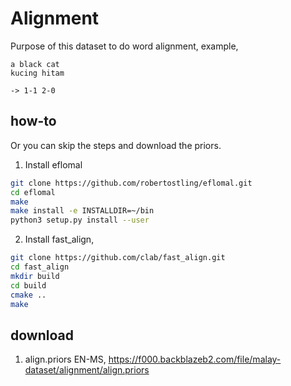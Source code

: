 # Alignment

Purpose of this dataset to do word alignment, example,

```text
a black cat
kucing hitam

-> 1-1 2-0
```

## how-to

Or you can skip the steps and download the priors.

1. Install eflomal

```bash
git clone https://github.com/robertostling/eflomal.git
cd eflomal
make
make install -e INSTALLDIR=~/bin
python3 setup.py install --user
```

2. Install fast_align,

```bash
git clone https://github.com/clab/fast_align.git
cd fast_align
mkdir build
cd build
cmake ..
make
```

## download

1. align.priors EN-MS, https://f000.backblazeb2.com/file/malay-dataset/alignment/align.priors
